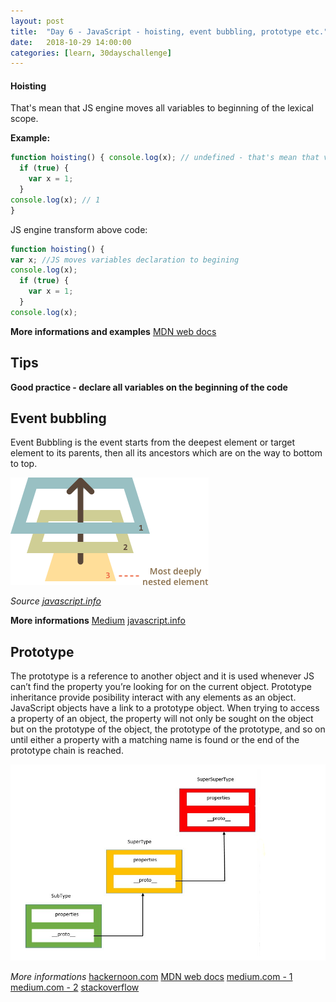 ```yaml
---
layout: post
title:  "Day 6 - JavaScript - hoisting, event bubbling, prototype etc."
date:   2018-10-29 14:00:00
categories: [learn, 30dayschallenge]
---
```


#### Hoisting
That's mean that JS engine moves all variables to beginning of the lexical scope.

**Example:**

```javascript
function hoisting() { console.log(x); // undefined - that's mean that variable x aleready exists! 
  if (true) {
    var x = 1;
  }
console.log(x); // 1
}
```

JS engine transform above code:

```javascript
function hoisting() { 
var x; //JS moves variables declaration to begining
console.log(x); 
  if (true) {
    var x = 1;
  }
console.log(x);
```
**More informations and examples**
[MDN web docs](https://developer.mozilla.org/pl/docs/Glossary/Hoisting)

## Tips

**Good practice - declare all variables on the beginning of the code**

## Event bubbling

Event Bubbling is the event starts from the deepest element or target element to its parents, then all its ancestors which are on the way to bottom to top.

![Event bubbling](/assets/event_bubbling.png)

*Source [javascript.info](https://javascript.info/bubbling-and-capturing)*

**More informations**
[Medium](https://medium.com/@vsvaibhav2016/event-bubbling-and-event-capturing-in-javascript-6ff38bec30e)
[javascript.info](https://javascript.info/bubbling-and-capturing)

## Prototype

The prototype is a reference to another object and it is used whenever JS can’t find the property you’re looking for on the current object. Prototype inheritance provide posibility interact with any elements as an object. 
JavaScript objects have a link to a prototype object. When trying to access a property of an object, the property will not only be sought on the object but on the prototype of the object, the prototype of the prototype, and so on until either a property with a matching name is found or the end of the prototype chain is reached.

![Prototype diagram](/assets/prototype_diagram.png)

*More informations*
[hackernoon.com](https://hackernoon.com/inheritance-in-javascript-21d2b82ffa6f)
[MDN web docs](https://developer.mozilla.org/en-US/docs/Web/JavaScript/Inheritance_and_the_prototype_chain)
[medium.com - 1](https://medium.com/@kevincennis/prototypal-inheritance-781bccc97edb)
[medium.com - 2](https://medium.com/javascript-scene/master-the-javascript-interview-what-s-the-difference-between-class-prototypal-inheritance-e4cd0a7562e9)
[stackoverflow](https://stackoverflow.com/questions/2800964/benefits-of-prototypal-inheritance-over-classical)